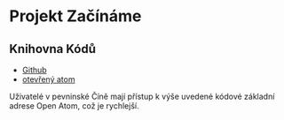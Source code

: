 # Projekt Začínáme

## Knihovna Kódů

* [Github](https://github.com/3TiSite)
* [otevřený atom](https://atomgit.com/orgs/3ti)

Uživatelé v pevninské Číně mají přístup k výše uvedené kódové základní adrese Open Atom, což je rychlejší.

